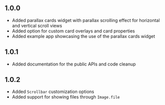 ## 1.0.0

- Added parallax cards widget with parallax scrolling effect for horizontal and vertical scroll
  views
- Added option for custom card overlays and card properties
- Added example app showcasing the use of the parallax cards widget

## 1.0.1

- Added documentation for the public APIs and code cleanup

## 1.0.2

- Added `Scrollbar` customization options
- Added support for showing files through `Image.file`